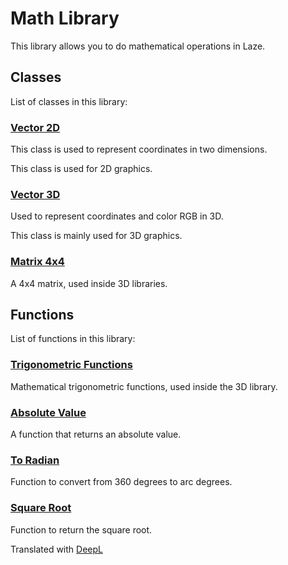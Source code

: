 # Math Library

This library allows you to do mathematical operations in Laze.

## Classes

List of classes in this library:

### [Vector 2D](/lib/math/vec2)

This class is used to represent coordinates in two dimensions.

This class is used for 2D graphics.

### [Vector 3D](/lib/math/vec3)

Used to represent coordinates and color RGB in 3D.

This class is mainly used for 3D graphics.

### [Matrix 4x4](/lib/math/matrix4x4)

A 4x4 matrix, used inside 3D libraries.

## Functions

List of functions in this library:

### [Trigonometric Functions](/lib/math/trig_function)

Mathematical trigonometric functions, used inside the 3D library.

### [Absolute Value](/lib/math/abs)

A function that returns an absolute value.

### [To Radian](/lib/math/toRad)

Function to convert from 360 degrees to arc degrees.

### [Square Root](/lib/math/sqrt)

Function to return the square root.

Translated with [DeepL](https://www.deepl.com/translator)